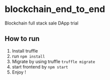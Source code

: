 # blockchain_end_to_end

Blockchain full stack sale DApp trial

## How to run

1. Install truffle
2. run `npm install`
3. Migrate by using truffle `truffle migrate`
4. start frontend by `npm start`
5. Enjoy !

